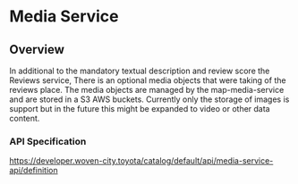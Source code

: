 # Media Service

## Overview

In additional to the mandatory textual description and review score the Reviews service, There is an optional media objects that were taking of the reviews place. The media objects are managed by the map-media-service and are stored in a S3 AWS buckets. Currently only the storage of images is support but in the future this might be expanded to video or other data content.

### API Specification
https://developer.woven-city.toyota/catalog/default/api/media-service-api/definition
